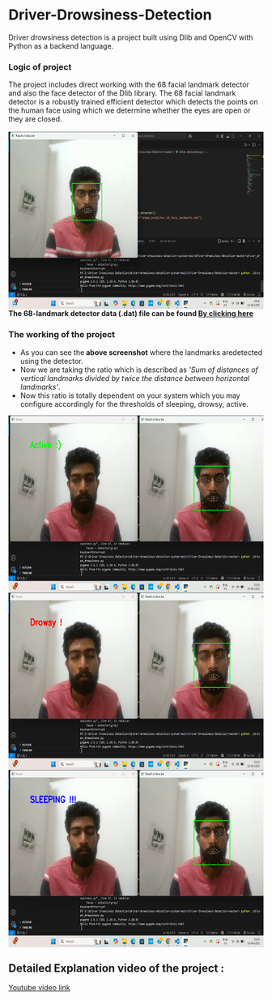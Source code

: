 # Driver-Drowsiness-Detection
Driver drowsiness detection is a project built using Dlib and OpenCV with Python as a backend language.
<h3>Logic of project</h3>
The project includes direct working with the 68 facial landmark detector and also the face detector of the Dlib library.
The 68 facial landmark detector is a robustly trained efficient detector which detects the points on the human face using which 
we determine whether the eyes are open or they are closed.</br></br>
<center><img src="https://github.com/supreethbh2603/Driver-Drowsiness-Detection-System-/blob/main/driver-drowsiness-detection-system-main/Driver-Drowsiness-Detection-master/screenshots/Landmarks.png" align="center" height="350"></center>
<b>The 68-landmark detector data (.dat) file can be found <a href="http://dlib.net/files/shape_predictor_68_face_landmarks.dat.bz2"> By clicking here</a></B>

<h3>The working of the project</h3>
<ul><li>As you can see the<b> above screenshot</b> where the landmarks aredetected using the detector.
<li>Now we are taking the ratio which is described as <i>'Sum of distances of vertical landmarks divided by twice the distance between horizontal landmarks'</i>.
<li>Now this ratio is totally dependent on your system which you may configure accordingly for the thresholds of sleeping, drowsy, active.</ul>
<p><img src="https://github.com/supreethbh2603/Driver-Drowsiness-Detection-System-/blob/main/driver-drowsiness-detection-system-main/Driver-Drowsiness-Detection-master/screenshots/Active.png" align="center" height="350">
<img src="https://github.com/supreethbh2603/Driver-Drowsiness-Detection-System-/blob/main/driver-drowsiness-detection-system-main/Driver-Drowsiness-Detection-master/screenshots/Drowsy.png" align="center" height="350">
<img src="https://github.com/supreethbh2603/Driver-Drowsiness-Detection-System-/blob/main/driver-drowsiness-detection-system-main/Driver-Drowsiness-Detection-master/screenshots/Sleeping.png" align="center" height="350">

<h2>Detailed Explanation video of the project : </h2><a href="https://youtu.be/ksi42rwGyas">Youtube video link</a>
